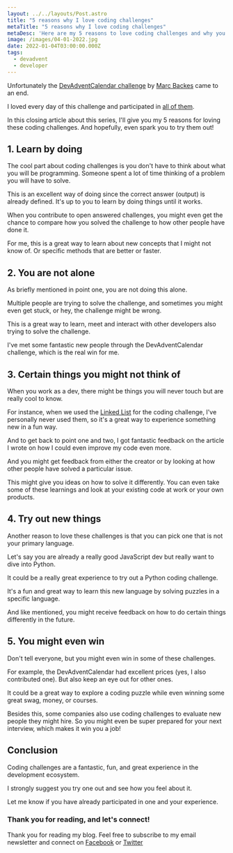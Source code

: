 ```yaml
---
layout: ../../layouts/Post.astro
title: "5 reasons why I love coding challenges"
metaTitle: "5 reasons why I love coding challenges"
metaDesc: 'Here are my 5 reasons to love coding challenges and why you should try them'
image: /images/04-01-2022.jpg
date: 2022-01-04T03:00:00.000Z
tags:
  - devadvent
  - developer
---
```

Unfortunately the [DevAdventCalendar challenge](https://github.com/devadvent) by [Marc Backes](https://twitter.com/themarcba) came to an end.

I loved every day of this challenge and participated in [all of them](https://daily-dev-tips.com/tags/devadvent/).

In this closing article about this series, I'll give you my 5 reasons for loving these coding challenges.
And hopefully, even spark you to try them out!

## 1. Learn by doing

The cool part about coding challenges is you don't have to think about what you will be programming.
Someone spent a lot of time thinking of a problem you will have to solve.

This is an excellent way of doing since the correct answer (output) is already defined.
It's up to you to learn by doing things until it works.

When you contribute to open answered challenges, you might even get the chance to compare how you solved the challenge to how other people have done it.

For me, this is a great way to learn about new concepts that I might not know of.
Or specific methods that are better or faster.

## 2. You are not alone

As briefly mentioned in point one, you are not doing this alone.

Multiple people are trying to solve the challenge, and sometimes you might even get stuck, or hey, the challenge might be wrong.

This is a great way to learn, meet and interact with other developers also trying to solve the challenge.

I've met some fantastic new people through the DevAdventCalendar challenge, which is the real win for me.

## 3. Certain things you might not think of

When you work as a dev, there might be things you will never touch but are really cool to know.

For instance, when we used the [Linked List](https://daily-dev-tips.com/posts/public-solving-linked-list-and-a-train/) for the coding challenge, I've personally never used them, so it's a great way to experience something new in a fun way.

And to get back to point one and two, I got fantastic feedback on the article I wrote on how I could even improve my code even more.

And you might get feedback from either the creator or by looking at how other people have solved a particular issue.

This might give you ideas on how to solve it differently.
You can even take some of these learnings and look at your existing code at work or your own products.

## 4. Try out new things

Another reason to love these challenges is that you can pick one that is not your primary language.

Let's say you are already a really good JavaScript dev but really want to dive into Python.

It could be a really great experience to try out a Python coding challenge.

It's a fun and great way to learn this new language by solving puzzles in a specific language.

And like mentioned, you might receive feedback on how to do certain things differently in the future.

## 5. You might even win

Don't tell everyone, but you might even win in some of these challenges.

For example, the DevAdventCalendar had excellent prices (yes, I also contributed one).
But also keep an eye out for other ones.

It could be a great way to explore a coding puzzle while even winning some great swag, money, or courses.

Besides this, some companies also use coding challenges to evaluate new people they might hire.
So you might even be super prepared for your next interview, which makes it win you a job!

## Conclusion

Coding challenges are a fantastic, fun, and great experience in the development ecosystem.

I strongly suggest you try one out and see how you feel about it.

Let me know if you have already participated in one and your experience.

### Thank you for reading, and let's connect!

Thank you for reading my blog. Feel free to subscribe to my email newsletter and connect on [Facebook](https://www.facebook.com/DailyDevTipsBlog) or [Twitter](https://twitter.com/DailyDevTips1)
